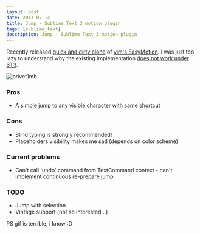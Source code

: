 ```yaml
---
layout: post
date: 2013-07-14
title: Jump - Sublime Text 3 motion plugin
tags: [sublime_text]
description: Jump - Sublime Text 3 motion plugin
---
```


Recently released [quick and dirty clone][sublime-Jump] of [vim's EasyMotion][vim-EasyMotion].
I was just too lazy to understand why the existing implementation [does not work under ST3][sublime-EasyMotion-issue].

![privet1mb](https://raw.github.com/england/Jump/master/privet1mb.gif)

### Pros

* A simple jump to any visible character with same shortcut

### Cons

* Blind typing is strongly recommended!
* Placeholders visibility makes me sad (depends on color scheme)

### Current problems

* Can't call 'undo' command from TextCommand context - can't implement continuous re-prepare jump

### TODO

* Jump with selection
* Vintage support (not so interested...)

PS gif is terrible, i know :D



[vim-EasyMotion]: http://www.vim.org/scripts/script.php?script_id=3526
[sublime-EasyMotion-issue]: https://github.com/tednaleid/sublime-EasyMotion/issues/26
[sublime-Jump]: https://github.com/england/Jump

